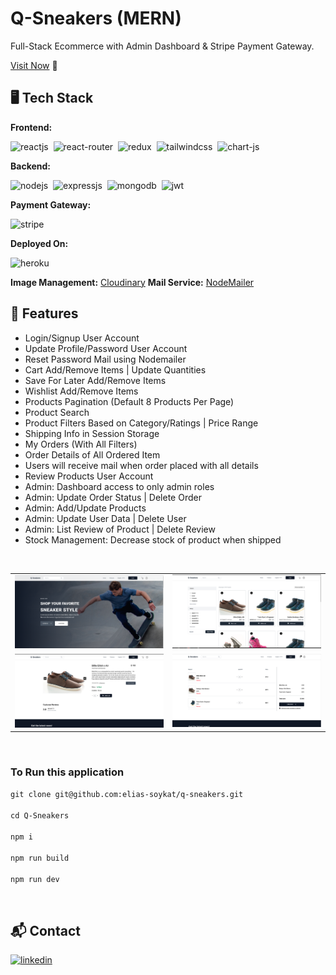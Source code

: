# Q-Sneakers (MERN)

Full-Stack Ecommerce with Admin Dashboard & Stripe Payment Gateway.

[Visit Now](https://q-sneakers.herokuapp.com/) 🚀

## 🖥️ Tech Stack

**Frontend:**

![reactjs](https://img.shields.io/badge/React-20232A?style=for-the-badge&logo=react&logoColor=61DAFB)&nbsp;
![react-router](https://img.shields.io/badge/React_Router-CA4245?style=for-the-badge&logo=react-router&logoColor=white)&nbsp;
![redux](https://img.shields.io/badge/Redux-593D88?style=for-the-badge&logo=redux&logoColor=white)&nbsp;
![tailwindcss](https://img.shields.io/badge/Tailwind_CSS-38B2AC?style=for-the-badge&logo=tailwind-css&logoColor=white)&nbsp;
![chart-js](https://img.shields.io/badge/Chart.js-FF6384?style=for-the-badge&logo=chartdotjs&logoColor=white)&nbsp;

**Backend:**

![nodejs](https://img.shields.io/badge/Node.js-43853D?style=for-the-badge&logo=node.js&logoColor=white)&nbsp;
![expressjs](https://img.shields.io/badge/Express.js-000000?style=for-the-badge&logo=express&logoColor=white)&nbsp;
![mongodb](https://img.shields.io/badge/MongoDB-4EA94B?style=for-the-badge&logo=mongodb&logoColor=white)&nbsp;
![jwt](https://img.shields.io/badge/JWT-000000?style=for-the-badge&logo=JSON%20web%20tokens&logoColor=white)&nbsp;

**Payment Gateway:**

![stripe](https://img.shields.io/badge/STRIPE-.-yellowgreen)

**Deployed On:**

![heroku](https://img.shields.io/badge/Heroku-430098?style=for-the-badge&logo=heroku&logoColor=white)

**Image Management:** [Cloudinary](https://cloudinary.com/)
**Mail Service:** [NodeMailer](https://nodemailer.com/about/)

## 🚀 Features

- Login/Signup User Account
- Update Profile/Password User Account
- Reset Password Mail using Nodemailer
- Cart Add/Remove Items | Update Quantities
- Save For Later Add/Remove Items
- Wishlist Add/Remove Items
- Products Pagination (Default 8 Products Per Page)
- Product Search
- Product Filters Based on Category/Ratings | Price Range
- Shipping Info in Session Storage
- My Orders (With All Filters)
- Order Details of All Ordered Item
- Users will receive mail when order placed with all details
- Review Products User Account
- Admin: Dashboard access to only admin roles
- Admin: Update Order Status | Delete Order
- Admin: Add/Update Products
- Admin: Update User Data | Delete User
- Admin: List Review of Product | Delete Review
- Stock Management: Decrease stock of product when shipped


</br>

<table>
  <tr>
    <td><img src="https://raw.githubusercontent.com/elias-soykat/q-commerce/master/data/homepage.png" alt="mockup" /></td>
    <td><img src="https://raw.githubusercontent.com/elias-soykat/q-commerce/master/data/products.png" alt="mockups" /></td>
  </tr>
  <tr>
    <td><img src="https://raw.githubusercontent.com/elias-soykat/q-commerce/master/data/product.png" alt="mockup" /></td>
    <td><img src="https://raw.githubusercontent.com/elias-soykat/q-commerce/master/data/cart.png" alt="mockups" /></td>
  </tr>
</table>

</br>


### To Run this application

```git clone git@github.com:elias-soykat/q-sneakers.git```
<br/><br/>
```cd Q-Sneakers```
<br/><br/>
```npm i```
<br/><br/>
```npm run build```
<br/><br/>
```npm run dev```



</br>


<h2>📬 Contact</h2>

[![linkedin](https://img.shields.io/badge/LinkedIn-0077B5?style=for-the-badge&logo=linkedin&logoColor=white)](https://www.linkedin.com/in/elias-soykat/)
